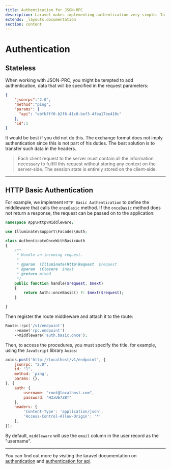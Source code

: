 ```yaml
---
title: Authentication for JSON-RPC
description: Laravel makes implementing authentication very simple. In fact, almost everything is configured for you out of the box.
extends: _layouts.documentation
section: content
---
```


# Authentication
 
## Stateless
 
When working with JSON-PRC, you might be tempted to add authentication,
data that will be specified in the request parameters:
 
```json
{
    "jsonrpc":"2.0",
    "method":"ping",
    "params": {
      "api": "ebfb7ff0-b2f6-41c8-bef3-4fba17be410c"
    },
    "id":1
}
```

It would be best if you did not do this. The exchange format does not imply authentication since this is not part of his duties. The best solution is to transfer such data in the headers.
 
 > Each client request to the server must contain all the information necessary to fulfill this request without storing any context on the server-side. The session state is entirely stored on the client-side.
 
 ----
 
## HTTP Basic Authentication 


For example, we implement `HTTP Basic Authentication` to define the middleware that calls the `onceBasic` method. If the `onceBasic` method does not return a response, the request can be passed on to the application:

```php
namespace App\Http\Middleware;

use Illuminate\Support\Facades\Auth;

class AuthenticateOnceWithBasicAuth
{
    /**
     * Handle an incoming request.
     *
     * @param  \Illuminate\Http\Request  $request
     * @param  \Closure  $next
     * @return mixed
     */
    public function handle($request, $next)
    {
        return Auth::onceBasic() ?: $next($request);
    }

}
```

Then register the route middleware and attach it to the route:

```php
Route::rpc('/v1/endpoint')
    ->name('rpc.endpoint')
    ->middleware('auth.basic.once');
```

Then, to access the procedures, you must specify the title, for example, using the `JavaScript` library `Axios`:

```javascript
axios.post('http://localhost/v1/endpoint', {
    jsonrpc: "2.0",
    id: "1",
    method: 'ping',
    params: {},
}, {
    auth: {
        username: "root@localhost.com",
        password: "H3xU67Z8T"
    },
    headers: {
        'Content-Type': 'application/json',
        'Access-Control-Allow-Origin': '*'
    },
});
```

By default, `middleware` will use the `email` column in the user record as the "username".

----

You can find out more by visiting the laravel documentation on [authentication](https://laravel.com/docs/authentication) and [authentication for api](https://laravel.com/docs/api-authentication).
